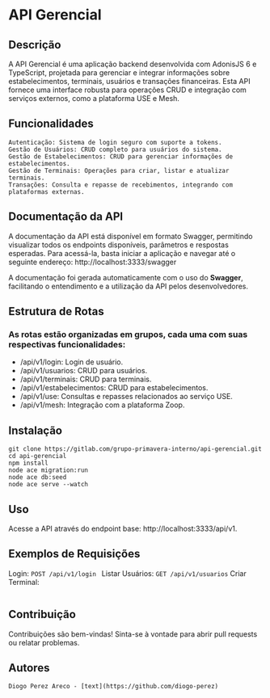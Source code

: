 # API Gerencial

## Descrição

A API Gerencial é uma aplicação backend desenvolvida com AdonisJS 6 e TypeScript, projetada para gerenciar e integrar informações sobre estabelecimentos, terminais, usuários e transações financeiras. Esta API fornece uma interface robusta para operações CRUD e integração com serviços externos, como a plataforma USE e Mesh.

## Funcionalidades

    Autenticação: Sistema de login seguro com suporte a tokens.
    Gestão de Usuários: CRUD completo para usuários do sistema.
    Gestão de Estabelecimentos: CRUD para gerenciar informações de estabelecimentos.
    Gestão de Terminais: Operações para criar, listar e atualizar terminais.
    Transações: Consulta e repasse de recebimentos, integrando com plataformas externas.

## Documentação da API

A documentação da API está disponível em formato Swagger, permitindo visualizar todos os endpoints disponíveis, parâmetros e respostas esperadas. Para acessá-la, basta iniciar a aplicação e navegar até o seguinte endereço: http://localhost:3333/swagger

A documentação foi gerada automaticamente com o uso do **Swagger**, facilitando o entendimento e a utilização da API pelos desenvolvedores.

## Estrutura de Rotas

### As rotas estão organizadas em grupos, cada uma com suas respectivas funcionalidades:

- /api/v1/login: Login de usuário.
- /api/v1/usuarios: CRUD para usuários.
- /api/v1/terminais: CRUD para terminais.
- /api/v1/estabelecimentos: CRUD para estabelecimentos.
- /api/v1/use: Consultas e repasses relacionados ao serviço USE.
- /api/v1/mesh: Integração com a plataforma Zoop.

## Instalação

```
git clone https://gitlab.com/grupo-primavera-interno/api-gerencial.git
cd api-gerencial
npm install
node ace migration:run
node ace db:seed
node ace serve --watch
```

## Uso

Acesse a API através do endpoint base: http://localhost:3333/api/v1.

## Exemplos de Requisições

Login:
`POST /api/v1/login `
Listar Usuários:
`GET /api/v1/usuarios`
Criar Terminal:

```POST /api/v1/terminais

```

## Contribuição

Contribuições são bem-vindas! Sinta-se à vontade para abrir pull requests ou relatar problemas.

## Autores

    Diogo Perez Areco - [text](https://github.com/diogo-perez)

